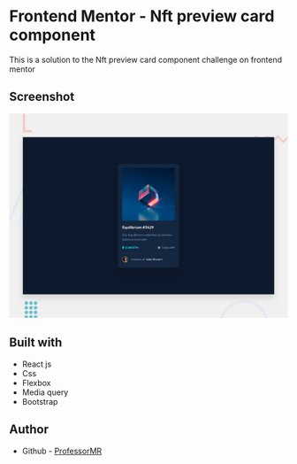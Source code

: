 # Frontend Mentor - Nft preview card component

This is a solution to the Nft preview card component challenge on frontend mentor

## Screenshot

![Design preview for the nft preview card component coding challenge](./src/assets/images/desktop-preview.jpg)

## Built with

- React js
- Css
- Flexbox
- Media query
- Bootstrap

## Author

- Github - [ProfessorMR](https://github.com/ProfessorMR/)

